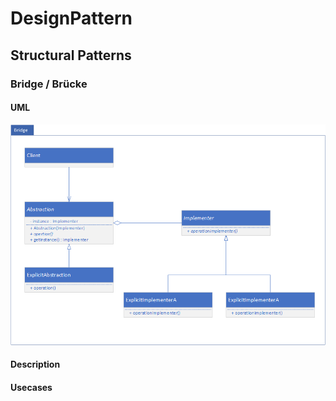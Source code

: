 # DesignPattern
## Structural Patterns
### Bridge / Brücke

#### UML
![BridgeUML](img/Bridge.png)

#### Description

#### Usecases
